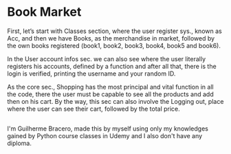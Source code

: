 # Book Market

First, let’s start with Classes section, where the user register sys., known as Acc, and then we have Books, as the merchandise in market, followed by the own books registered (book1, book2, book3, book4, book5 and book6).

In the User account infos sec. we can also see where the user literally registers his accounts, defined by a function and after all that, there is the login is verified, printing the username and your random ID.

As the core sec., Shopping has the most principal and vital function in all the code, there the user must be capable to see all the products and add then on his cart. By the way, this sec can also involve the Logging out, place where the user can see their cart, followed by the total price.

##

I'm Guilherme Bracero, made this by myself using only my knowledges gained by Python course classes in Udemy and I also don't have any diploma.
